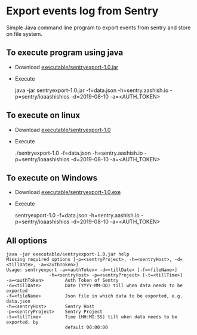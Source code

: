 # Export events log from Sentry

Simple Java command line program to export events from sentry and store on file system. 

## To execute program using java

- Download [executable/sentryexport-1.0.jar](executable/sentryexport-1.0.jar)
- Execute

    java -jar sentryexport-1.0.jar -f=data.json -h=sentry.aashish.io -p=sentry/ioaashishios -d=2019-08-10 -a=<AUTH_TOKEN>

## To execute on linux 

- Download [executable/sentryexport-1.0](executable/sentryexport-1.0)
- Execute 

    ./sentryexport-1.0 -f=data.json -h=sentry.aashish.io -p=sentry/ioaashishios -d=2019-08-10 -a=<AUTH_TOKEN>

## To execute on Windows
- Download [executable/sentryexport-1.0.exe](executable/sentryexport-1.0.exe)
- Execute 

    sentryexport-1.0 -f=data.json -h=sentry.aashish.io -p=sentry/ioaashishios -d=2019-08-10 -a=<AUTH_TOKEN>

## All options
    java -jar executable/sentryexport-1.0.jar help
    Missing required options [-p=<sentryProject>, -h=<sentryHost>, -d=<tillDate>, -a=<authToken>]
    Usage: sentryexport -a=<authToken> -d=<tillDate> [-f=<fileName>]
                    -h=<sentryHost> -p=<sentryProject> [-t=<tillTime>]
    -a=<authToken>        Auth Token of Sentry
    -d=<tillDate>         Date (YYYY-MM-DD) till when data needs to be exported
    -f=<fileName>         Json file in which data to be exported, e.g. data.json
    -h=<sentryHost>       Sentry Host
    -p=<sentryProject>    Sentry Project
    -t=<tillTime>         Time (HH:MI:SS) till when data needs to be exported, by
                          default 00:00:00

